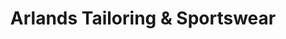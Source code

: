 ---
title: "Arlands Tailoring & Sportswear"
url: /pasig/arlands-tailoring-und-sportswear/
shop: Kleidung
---